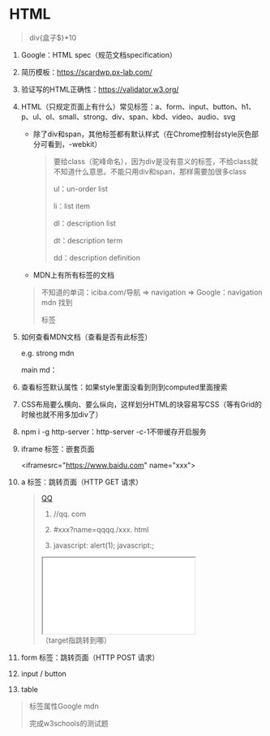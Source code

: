 # HTML

> div{盒子$}*10

1. Google：HTML spec（规范文档specification）

2. 简历模板：https://scardwp.px-lab.com/

3. 验证写的HTML正确性：https://validator.w3.org/

4. HTML（只规定页面上有什么）常见标签：a、form、input、button、h1、p、ul、ol、small、strong、div、span、kbd、video、audio、svg 

   - 除了div和span，其他标签都有默认样式（在Chrome控制台style灰色部分可看到，-webkit）

     > 要给class（驼峰命名），因为div是没有意义的标签，不给class就不知道什么意思。不能只用div和span，那样需要加很多class
     >
     > ul：un-order list
     >
     > li：list item
     >
     > dl：description list
     >
     > dt：description term
     >
     > dd：description definition

   - MDN上有所有标签的文档

   > 不知道的单词：iciba.com/导航 => navigation => Google：navigation mdn 找到<nav>标签

5. 如何查看MDN文档（查看是否有此标签）

   e.g. strong mdn

   main md：<main>

6. 查看标签默认属性：如果style里面没看到则到computed里面搜索

7. CSS布局要么横向、要么纵向，这样划分HTML的块容易写CSS（等有Grid的时候也就不用多加div了）

8. npm i -g http-server：http-server -c-1不带缓存开启服务

9. iframe 标签：嵌套页面

   <iframesrc="https://www.baidu.com" name="xxx"></iframe>

10. a 标签：跳转页面（HTTP GET 请求）

    > <a href="javascript:;">QQ</a>
    >
    > 1. //qq. com
    > 2. #xxx?name=qqqq./xxx. html
    >
    > 3. javascript: alert(1); javascript:;
    >
    > <iframe name="xxx" src="./index.html"frameborder=1"0"></iframe>
    ><a href="" target="xxx"></a>（target指跳转到哪）

11. form 标签：跳转页面（HTTP POST 请求）

12. input / button

13. table

> 标签属性Google mdn
>
> 完成w3schools的测试题